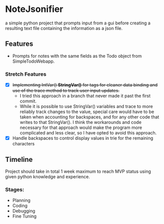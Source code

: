 # NoteJsonifier
a simple python project that prompts input from a gui before creating a resulting text file containing the information 
as a json file.

## Features
* Prompts for notes with the same fields as the Todo object from SimpleTodoWebapp.

### Stretch Features
- [x] ~~Implementing IntVar() **StringVar()** for tags for cleaner data binding and use of the trace method to track user input updates.~~
  * I tried this approach in a branch that never made it past the first commit.
  * While it is possible to use StringVar() variables and trace to more reliably track changes to the value, special care would have to be taken when accounting for backspaces, and for any other code that writes to that StringVar(). I think the workarounds and code necessary for that approach would make the program more complicated and less clear, so I have opted to avoid this approach. 
- [x] Handle backspaces to control display values in trie for the remaining characters

## Timeline
Project should take in total 1 week maximum to reach MVP status using given python knowledge and experience.
### Stages:
* Planning
* Coding
* Debugging
* Fine Tuning
